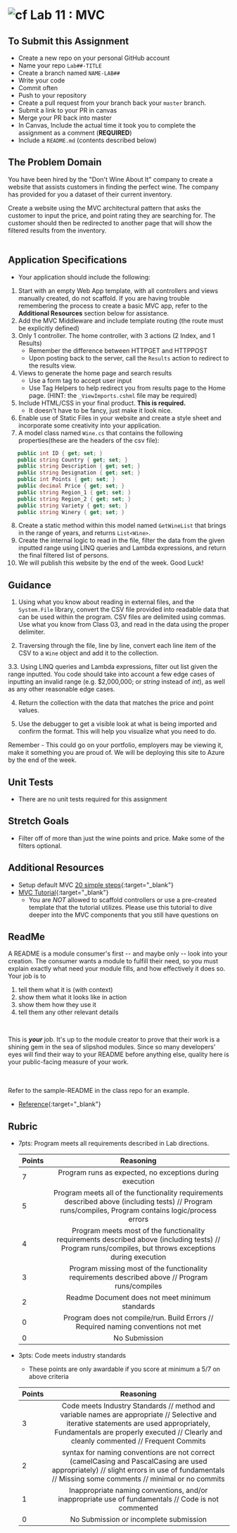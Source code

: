 ![cf](http://i.imgur.com/7v5ASc8.png) Lab 11 : MVC
=====================================

## To Submit this Assignment
- Create a new repo on your personal GitHub account
- Name your repo `Lab##-TITLE`
- Create a branch named `NAME-LAB##`
- Write your code
- Commit often
- Push to your repository
- Create a pull request from your branch back your `master` branch.
- Submit a link to your PR in canvas
- Merge your PR back into master
- In Canvas, Include the actual time it took you to complete the assignment as a comment (**REQUIRED**)
- Include a `README.md` (contents described below)


## The Problem Domain
You have been hired by the "Don't Wine About It" company to create a website that assists customers in finding the perfect wine. 
The company has provided for you a dataset of their current inventory. 

Create a website using the MVC architectural pattern that asks the customer to input the price, and point rating
they are searching for. The customer should then be redirected to another page that will show the filtered results from the inventory. <br /><br />

## Application Specifications
 - Your application should include the following:
1. Start with an empty Web App template, with all controllers and views manually created, do not scaffold. If you are having trouble remembering the process to create a basic MVC app, refer to the **Additional Resources** section below for assistance.
2. Add the MVC Middleware and include template routing (the route must be explicitly defined)
3. Only 1 controller. The home controller, with 3 actions (2 Index, and 1 Results)
    - Remember the difference between HTTPGET and HTTPPOST
    - Upon posting back to the server, call the `Results` action to redirect to the results view.
4. Views to generate the home page and search results
    - Use a form tag to accept user input
    - Use Tag Helpers to help redirect you from results page to the Home page. (HINT: the `_ViewImports.cshml` file may be required)
5. Include HTML/CSS in your final product. **This is required.** 
    - It doesn't have to be fancy, just make it look nice.
6. Enable use of Static Files in your website and create a style sheet and incorporate some creativity into your application. 
7. A model class named `Wine.cs` that contains the following properties(these are the headers of the csv file):
```csharp
   public int ID { get; set; }
   public string Country { get; set; }
   public string Description { get; set; }
   public string Designation { get; set; }
   public int Points { get; set; }
   public decimal Price { get; set; }
   public string Region_1 { get; set; }
   public string Region_2 { get; set; }
   public string Variety { get; set; }
   public string Winery { get; set; }
```
8. Create a static method within this model named `GetWineList` that brings in the range of years, and returns `List<Wine>`.
9. Create the internal logic to read in the file, filter the data from the given inputted range using LINQ queries and Lambda expressions, and return the final filtered list of persons.
10. We will publish this website by the end of the week. Good Luck!


## Guidance
1. Using what you know about reading in external files, and the `System.File` library, convert the CSV file provided into readable data that can be used within the program. CSV files are delimited using commas. Use what you know from Class 03, and read in the data using the proper delimiter. 

2. Traversing through the file, line by line, convert each line item of the CSV to a `Wine` object and add it to the collection.

3.3. Using LINQ queries and Lambda expressions, filter out list given the range inputted. You code should take into account a few edge cases of inputting an invalid range (e.g. $2,000,000; or *string* instead of *int*), as well as any other reasonable edge cases.

4. Return the collection with the data that matches the price and point values.

5. Use the debugger to get a visible look at what is being imported and confirm the format. This will help you visualize what you need to do. 

Remember - This could go on your portfolio, employers may be viewing it, make it something you are proud of. We will be deploying
this site to Azure by the end of the week. 


## Unit Tests
- There are no unit tests required for this assignment


## Stretch Goals
- Filter off of more than just the wine points and price. Make some of the filters optional. <br />


## Additional Resources
- Setup default MVC [20 simple steps](https://github.com/codefellows/code-401-dotnet-guide/blob/master/Curriculum/Class11/Resources/MVCSetup.md){:target="_blank"}
- [MVC Tutorial](https://docs.microsoft.com/en-us/aspnet/core/tutorials/first-mvc-app/start-mvc?view=aspnetcore-2.1&tabs=aspnetcore2x){:target="_blank"}
	- You are *NOT* allowed to scaffold controllers or use a pre-created template that the tutorial utilizes. Please use this tutorial to dive deeper into the MVC components that you still have questions on


## ReadMe
A README is a module consumer's first -- and maybe only -- look into your creation. The consumer wants a module to fulfill their need, so you must explain exactly what need your module fills, and how effectively it does so.
<br />
Your job is to

1. tell them what it is (with context)
2. show them what it looks like in action
3. show them how they use it
4. tell them any other relevant details
<br />

This is ***your*** job. It's up to the module creator to prove that their work is a shining gem in the sea of slipshod modules. Since so many developers' eyes will find their way to your README before anything else, quality here is your public-facing measure of your work.

<br /> <br /> Refer to the sample-README in the class repo for an example. 
- [Reference](https://github.com/noffle/art-of-readme){:target="_blank"}

## Rubric
- 7pts: Program meets all requirements described in Lab directions.

	Points  | Reasoning | 
	 ------------ | :-----------: | 
	7       | Program runs as expected, no exceptions during execution |
	5       | Program meets all of the  functionality requirements described above (including tests) // Program runs/compiles, Program contains logic/process errors|
	4       | Program meets most of the functionality requirements described above (including tests)  // Program runs/compiles, but throws exceptions during execution |
	3       | Program missing most of the functionality requirements described above // Program runs/compiles |
	2       | Readme Document does not meet minimum standards |
	0       | Program does not compile/run. Build Errors // Required naming conventions not met |
	0       | No Submission |

- 3pts: Code meets industry standards
	- These points are only awardable if you score at minimum a 5/7 on above criteria

	Points  | Reasoning | 
	 ------------ | :-----------: | 
	3       | Code meets Industry Standards // method and variable names are appropriate // Selective and iterative statements are used appropriately, Fundamentals are properly executed // Clearly and cleanly commented // Frequent Commits |
	2       | syntax for naming conventions are not correct (camelCasing and PascalCasing are used appropriately) // slight errors in use of fundamentals // Missing some comments // minimal or no commits |
	1       | Inappropriate naming conventions, and/or inappropriate use of fundamentals // Code is not commented  |
	0       | No Submission or incomplete submission |